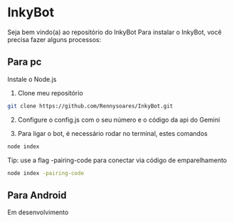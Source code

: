 # InkyBot
Seja bem vindo(a) ao repositório do InkyBot
Para instalar o InkyBot, você precisa fazer alguns processos:

## Para pc
Instale o Node.js

1. Clone meu repositório
```bash
git clone https://github.com/Rennysoares/InkyBot.git
```
2. Configure o config.js com o seu número e o código da api do Gemini

3. Para ligar o bot, é necessário rodar no terminal, estes comandos

```bash
node index
```

Tip: use a flag -pairing-code para conectar via código de emparelhamento
```bash
node index -pairing-code
```
## Para Android
Em desenvolvimento


